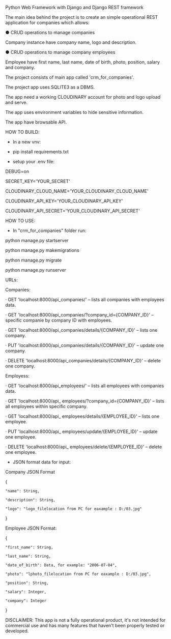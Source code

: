 Python Web Framework with Django and Django REST framework

The main idea behind the project is to create an simple operational REST application for companies which allows:

● CRUD operations to manage companies

  Company instance have company name, logo and description.
  
● CRUD operations to manage company employees

  Employee have first name, last name, date of birth, photo, position, salary and company.

The project consists of main app called 'crm_for_companies'.

The project app uses SQLITE3 as a DBMS.

The app need a working CLOUDINARY account for photo and logo upload and serve.

The app uses environment variables to hide sensitive information.

The app have browsable API.

HOW TO BUILD:

- In a new vnv:

- pip install requirements.txt

- setup your .env file:

DEBUG=on

SECRET_KEY='YOUR_SECRET'

CLOUDINARY_CLOUD_NAME='YOUR_CLOUDINARY_CLOUD_NAME'

CLOUDINARY_API_KEY='YOUR_CLOUDINARY_API_KEY'

CLOUDINARY_API_SECRET='YOUR_CLOUDINARY_API_SECRET'


HOW TO USE:

- In "crm_for_companies" folder run:

python manage.py startserver

python manage.py makemigrations

python manage.py migrate 

python manage.py runserver



URLs:

Companies:

· GET 'localhost:8000/api_companies/' – lists all companies with employees data.

· GET 'localhost:8000/api_companies/?company_id={COMPANY_ID}' – specific  companie by company ID with employees.

· GET 'localhost:8000/api_companies/details/{COMPANY_ID}' –  lists one company.

· PUT 'localhost:8000/api_companies/details/{COMPANY_ID}' –  update one company.

· DELETE 'localhost:8000/api_companies/details/{COMPANY_ID}' –  delete one company.


Employess:

· GET 'localhost:8000/api_employees/' – lists all employees with companies data.

· GET 'localhost:8000/api_ employees/?company_id={COMPANY_ID}' – lists all employees within specific company.

· GET 'localhost:8000/api_ employees/details/{EMPLOYEE_ID}' – lists one employee.

· PUT 'localhost:8000/api_ employees/update/{EMPLOYEE_ID}' – update one employee.

· DELETE 'localhost:8000/api_ employees/delete/{EMPLOYEE_ID}' – delete one employee.





- JSON format data for input:

Company JSON Format

{

    "name": String,
    
    "description": String,
    
    "logo": "logo_filelocation from PC for eaxample : D:/03.jpg"
    
}

Employee JSON Format:

{

    "first_name": String,
    
    "last_name": String,
    
    "date_of_birth": Data, for example: "2006-07-04",
    
    "photo": "lphoto_filelocation from PC for eaxample : D:/03.jpg",
    
    "position": String,
    
    "salary": Integer,
    
    "company": Integer
    
}


DISCLAIMER: This app is not a fully operational product, it's not intended for commercial use and has many features that haven't been properly tested or developed.
